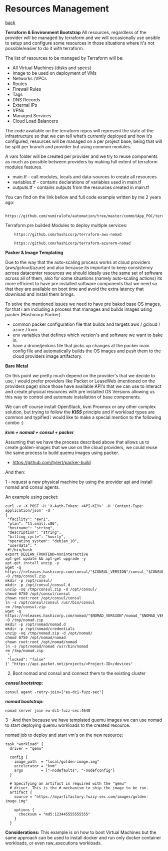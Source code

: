 # Resources Management
[back](../README.md)

**Terraform & Environment Bootstrap**
All resources, regardless of the provider will be managed by terraform and we will occasionally use ansible to setup and configure some resources in those situations where it's not possible/easier to do it with terraform.

The list of resources to be managed by Terraform  will be:

- All Virtual Machines (disks and specs)
- Image to be used on deployment of VMs
- Networks /VPCs
- Routes
- Firewall Rules
- Tags
- DNS Records
- External IPs
- VPNs
- Managed Services
- Cloud Load Balancers

The code available on the terraform repos will represent the state of the infrastructure so that we can tell what’s currently deployed and how it’s configured, resources will be managed on a per project base, being that will be split per branch and provider but using common modules.

A vars folder will be created per provider and we try to reuse components as much as possible between providers by making full extent of terraform modules features.

* main.tf - call modules, locals and data-sources to create all resources
* variables.tf - contains declarations of variables used in main.tf
* outputs.tf - contains outputs from the resources created in main.tf


You can find on the link bellow and full code example written by me 2 years ago:

        https://github.com/numiralofe/automation/tree/master/commitApp_POC/terraform

Terraform pre builded Modules to deploy multiple services:

        https://github.com/hashicorp/terraform-aws-nomad
        
        https://github.com/hashicorp/terraform-azurerm-nomad



**Packer & Image Templating**

Due to the way that the auto-scaling process works at cloud providers (aws/gcloud/azure) and also because its important to keep consistency across datacenter resources we should ideally use the same set of software across all of them, also for some situations (namely auto-scaling actions) its more efficient to have pre installed software components that we need so that they are available on boot time and avoid the extra latency that download and install them brings. 

To solve the mentioned issues we need to have pre baked base OS images, for that i am including  a process that manages and builds images using packer (Hashicorp Packer).

* common packer configuration file that builds and targets aws / gcloud / azure / kvm.
* env variables that defines which version's and software we want to bake in.
* have a drone/jenkins file that picks up changes at the packer main config file and automatically builds the OS images and push them to the cloud providers image artifactory.

**Bare Metal**

On this point we pretty much depend on the provider's that we decide to use, i would prefer providers like Packet or LeaseWeb (mentioned on the providers page) since those have available API's that we can use to interact and create physical resources with pre installed OS Versions allowing us this way to control and automate installation of base components.

We can off course install OpenStack, kvm Proxmox or any other complex solution, but trying to follow the ***KISS*** principle and if workload types are common and typified i would like to make a special mention to the following combo :)

***kvm + nomad + consul + packer***

Assuming that we have the process described above that allows us to create golden-images that we use on the cloud providers, we could reuse the same process to build quemu images using packer.

* https://github.com/tylert/packer-build

And then:

1 - request a new physical machine by using the provider api and install nomad and consul agents.

An example using packet:

```
curl -v -X POST -H 'X-Auth-Token: <API-KEY>' -H 'Content-Type: application/json' -d '
{
 "facility": "ewr1",
 "plan": "t1.small.x86",
 "hostname": "string",
 "description": "string",
 "billing_cycle": "hourly",
 "operating_system": "debian_10",
 "userdata": "
 #!/bin/bash 
export DEBIAN_FRONTEND=noninteractive 
apt-get update && apt-get upgrade -y 
apt-get install unzip -y
wget -q https://releases.hashicorp.com/consul/"$CONSUL_VERSION"/consul_"$CONSUL_VERSION"_linux_amd64.zip -O /tmp/consul.zip
mkdir -p /opt/consul/
mkdir -p /opt/consul/consul.d
unzip -oq /tmp/consul.zip -d /opt/consul/
chmod 0750 /opt/consul/consul
chown root:root /opt/consul/consul
ln -s /opt/consul/consul /usr/bin/consul 
rm /tmp/consul.zip
wget -q https://releases.hashicorp.com/nomad/"$NOMAD_VERSION"/nomad_"$NOMAD_VERSION"_linux_amd64.zip -O /tmp/nomad.zip
mkdir -p /opt/nomad/nomad.d 
mkdir -p /opt/nomad/credentials
unzip -oq /tmp/nomad.zip -d /opt/nomad/
chmod 0750 /opt/nomad/nomad
chown root:root /opt/nomad/nomad
ln -s /opt/nomad/nomad /usr/bin/nomad
rm /tmp/nomad.zip
 ",
 "locked": "false"
}' "https://api.packet.net/projects/<Project-ID>/devices"
```

2. Boot nomad and consul and connect them to the existing cluster

***consul bootstrap:***
```
consul agent -retry-join=["eu-dc1-fuzz-sec"]
```

***nomad bootstrap:***
```
nomad server join eu-dc1-fuzz-sec:4648
```

3 -  And then because we have templated quemu images we can use nomad to start deploying quemu workloads to the created resource.

nomad job to deploy and start vm's on the new resource:

```
task "workload" {
  driver = "qemu"

  config {
    image_path  = "local/golden-image.img"
    accelerator = "kvm"
    args        = ["-nodefaults", "-nodefconfig"]
  }

  # Specifying an artifact is required with the "qemu"
  # driver. This is the # mechanism to ship the image to be run.
  artifact {
    source = "https://myartifactory.fuzzy-sec.com/images/golden-image.img"

    options {
      checksum = "md5:123445555555555"
    }
  }
```

**Considerations:** This example is on how to boot Virtual Machines but the same approach can be used to install docker and run only docker container workloads, or even raw_executions workloads.





